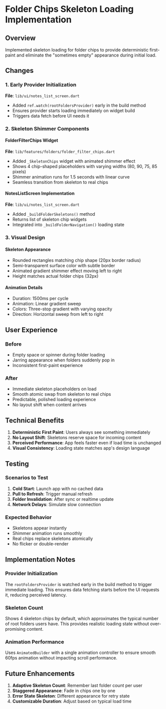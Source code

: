 # Folder Chips Skeleton Loading Implementation

## Overview
Implemented skeleton loading for folder chips to provide deterministic first-paint and eliminate the "sometimes empty" appearance during initial load.

## Changes

### 1. Early Provider Initialization
**File**: `lib/ui/notes_list_screen.dart`
- Added `ref.watch(rootFoldersProvider)` early in the build method
- Ensures provider starts loading immediately on widget build
- Triggers data fetch before UI needs it

### 2. Skeleton Shimmer Components

#### FolderFilterChips Widget
**File**: `lib/features/folders/folder_filter_chips.dart`
- Added `_SkeletonChips` widget with animated shimmer effect
- Shows 4 chip-shaped placeholders with varying widths (80, 90, 75, 85 pixels)
- Shimmer animation runs for 1.5 seconds with linear curve
- Seamless transition from skeleton to real chips

#### NotesListScreen Implementation
**File**: `lib/ui/notes_list_screen.dart`
- Added `_buildFolderSkeletons()` method
- Returns list of skeleton chip widgets
- Integrated into `_buildFolderNavigation()` loading state

### 3. Visual Design

#### Skeleton Appearance
- Rounded rectangles matching chip shape (20px border radius)
- Semi-transparent surface color with subtle border
- Animated gradient shimmer effect moving left to right
- Height matches actual folder chips (32px)

#### Animation Details
- Duration: 1500ms per cycle
- Animation: Linear gradient sweep
- Colors: Three-stop gradient with varying opacity
- Direction: Horizontal sweep from left to right

## User Experience

### Before
- Empty space or spinner during folder loading
- Jarring appearance when folders suddenly pop in
- Inconsistent first-paint experience

### After
- Immediate skeleton placeholders on load
- Smooth atomic swap from skeleton to real chips
- Predictable, polished loading experience
- No layout shift when content arrives

## Technical Benefits

1. **Deterministic First Paint**: Users always see something immediately
2. **No Layout Shift**: Skeletons reserve space for incoming content
3. **Perceived Performance**: App feels faster even if load time is unchanged
4. **Visual Consistency**: Loading state matches app's design language

## Testing

### Scenarios to Test
1. **Cold Start**: Launch app with no cached data
2. **Pull to Refresh**: Trigger manual refresh
3. **Folder Invalidation**: After sync or realtime update
4. **Network Delays**: Simulate slow connection

### Expected Behavior
- Skeletons appear instantly
- Shimmer animation runs smoothly
- Real chips replace skeletons atomically
- No flicker or double-render

## Implementation Notes

### Provider Initialization
The `rootFoldersProvider` is watched early in the build method to trigger immediate loading. This ensures data fetching starts before the UI requests it, reducing perceived latency.

### Skeleton Count
Shows 4 skeleton chips by default, which approximates the typical number of root folders users have. This provides realistic loading state without over-promising content.

### Animation Performance
Uses `AnimatedBuilder` with a single animation controller to ensure smooth 60fps animation without impacting scroll performance.

## Future Enhancements

1. **Adaptive Skeleton Count**: Remember last folder count per user
2. **Staggered Appearance**: Fade in chips one by one
3. **Error State Skeleton**: Different appearance for retry state
4. **Customizable Duration**: Adjust based on typical load time
